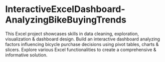 # InteractiveExcelDashboard-AnalyzingBikeBuyingTrends
This Excel project showcases skills in data cleaning, exploration, visualization &amp; dashboard design. Build an interactive dashboard analyzing factors influencing bicycle purchase decisions using pivot tables, charts &amp; slicers. Explore various Excel functionalities to create a comprehensive &amp; informative solution.

